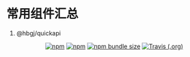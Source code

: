# 常用组件汇总  

1. @hbgj/quickapi    

<p align="center">
    <a href="https://www.npmjs.com/package/@hbgj/quickapi"><img alt="npm" src="https://img.shields.io/npm/v/@hbgj/quickapi.svg"></a>
    <a href="https://www.npmjs.com/package/@hbgj/quickapi"><img alt="npm" src="https://img.shields.io/npm/dt/@hbgj/quickapi.svg?style=flat-square"></a>
    <a href="https://www.npmjs.com/package/@hbgj/quickapi"><img alt="npm bundle size" src="https://img.shields.io/bundlephobia/minzip/@hbgj/quickapi.svg?style=flat-square"></a>
    <a href="https://travis-ci.org/huoli-front/hbgj-components"><img alt="Travis (.org)" src="https://img.shields.io/travis/huoli-front/hbgj-components.svg?style=flat-square"></a>
</p>  

